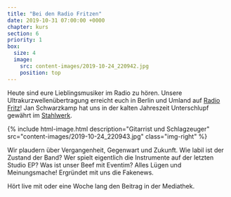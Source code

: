 ```yaml
---
title: "Bei den Radio Fritzen"
date: 2019-10-31 07:00:00 +0000
chapter: kurs
section: 6
priority: 1
box:
  size: 4
  image:
    src: content-images/2019-10-24_220942.jpg
    position: top
---
```

Heute sind eure Lieblingsmusiker im Radio zu hören.
Unsere Ultrakurzwellenübertragung erreicht euch in Berlin und Umland auf [Radio Fritz](https://www.fritz.de/)!
Jan Schwarzkamp hat uns in der kalten Jahreszeit Unterschlupf gewährt im [Stahlwerk](https://www.fritz.de/programm/sendungen/sendungen/70/1812/181206_beste_musik_am_donnerstag_32775.html).

{% include html-image.html
  description="Gitarrist und Schlagzeuger"
  src="content-images/2019-10-24_220943.jpg"
  class="img-right" %}

Wir plaudern über Vergangenheit, Gegenwart und Zukunft.
Wie labil ist der Zustand der Band?
Wer spielt eigentlich die Instrumente auf der letzten Studio EP?
Was ist unser Beef mit Eventim?
Alles Lügen und Meinungsmache!
Ergründet mit uns die Fakenews.

Hört live mit oder eine Woche lang den Beitrag in der Mediathek.
